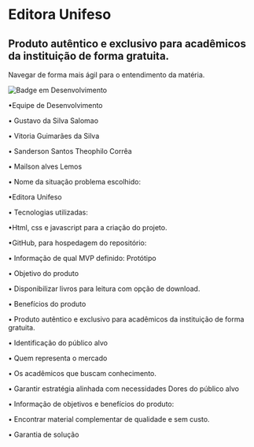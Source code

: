# Editora Unifeso
## Produto autêntico e exclusivo para acadêmicos da instituição de forma gratuita.
Navegar de forma mais ágil para o entendimento da matéria.

![Badge em Desenvolvimento](http://img.shields.io/static/v1?label=STATUS&message=EM%20DESENVOLVIMENTO&color=GREEN&style=for-the-badge)

•Equipe de Desenvolvimento

• Gustavo  da Silva Salomao

• Vitoria Guimarães da Silva 

• Sanderson Santos Theophilo Corrêa 

• Mailson alves Lemos



• Nome da situação problema escolhido:

•Editora Unifeso 




• Tecnologias utilizadas:

•Html, css e javascript para a criação do projeto.

•GitHub, para hospedagem do repositório:


• Informação de qual MVP definido: Protótipo

• Objetivo do produto 

 • Disponibilizar livros para leitura com opção de download.

• Benefícios do produto
 
• Produto autêntico e exclusivo para acadêmicos da instituição de forma gratuita.

•  Identificação do público alvo 

• Quem representa o mercado

• Os acadêmicos que buscam conhecimento.

• Garantir estratégia alinhada com necessidades
Dores do público alvo 

• Informação de objetivos e benefícios do produto:

• Encontrar material complementar de qualidade e sem custo.

• Garantia de solução


